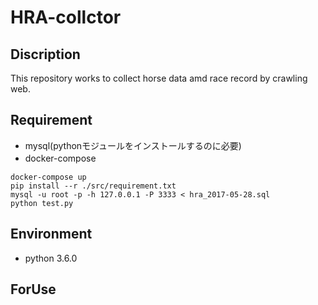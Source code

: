 # HRA-collctor

## Discription
This repository works to collect horse data amd race record by crawling web.

## Requirement
+ mysql(pythonモジュールをインストールするのに必要)
+ docker-compose
　　
```
docker-compose up
pip install --r ./src/requirement.txt
mysql -u root -p -h 127.0.0.1 -P 3333 < hra_2017-05-28.sql
python test.py

```


## Environment
+ python 3.6.0

## ForUse
